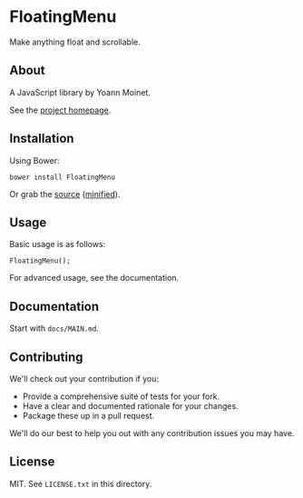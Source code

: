 # FloatingMenu

Make anything float and scrollable.

## About

A JavaScript library by Yoann Moinet.

See the [project homepage](http://yoannmoinet.github.io/FloatingMenu).

## Installation

Using Bower:

    bower install FloatingMenu

Or grab the [source](https://github.com/yoannmoinet/FloatingMenu/dist/FloatingMenu.js) ([minified](https://github.com/yoannmoinet/FloatingMenu/dist/FloatingMenu.min.js)).

## Usage

Basic usage is as follows:

    FloatingMenu();

For advanced usage, see the documentation.

## Documentation

Start with `docs/MAIN.md`.

## Contributing

We'll check out your contribution if you:

* Provide a comprehensive suite of tests for your fork.
* Have a clear and documented rationale for your changes.
* Package these up in a pull request.

We'll do our best to help you out with any contribution issues you may have.

## License

MIT. See `LICENSE.txt` in this directory.
